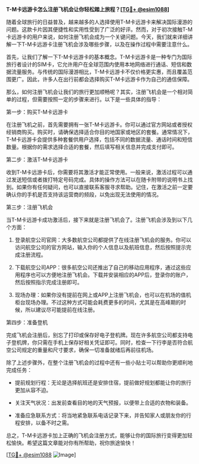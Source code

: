 **T-M卡远游卡怎么注册飞机会让你轻松踏上旅程？[[TG💪+ @esim1088](https://t.me/s/esim1088)]**

随着全球旅行的日益普及，越来越多的人选择使用T-M卡远游卡来解决国际漫游的问题。这款卡片因其便捷性和实用性受到了广泛的好评。然而，对于初次接触T-M卡远游卡的用户来说，如何注册飞机会成为一个关键问题。今天，我们就来详细讲解一下T-M卡远游卡注册飞机会涉及哪些步骤，以及在操作过程中需要注意什么。

首先，让我们了解一下T-M卡远游卡的基本概念。T-M卡远游卡是一种专门为国际旅行者设计的SIM卡，它允许用户在全球范围内使用本地网络进行通话、短信和数据流量服务。与传统的国际漫游相比，T-M卡远游卡不仅价格更实惠，而且覆盖范围更广。因此，许多人在出行前都会选择购买T-M卡远游卡作为自己的通信保障。

那么，如何注册飞机会让我们的旅行更加顺畅呢？其实，注册飞机会是一个相对简单的过程，但需要按照一定的步骤来进行。以下是一些具体的指导：

第一步：购买T-M卡远游卡

在注册飞机之前，首先需要拥有一张T-M卡远游卡。你可以通过官方网站或者授权经销商购买。购买时，请确保选择适合你目的地国家或地区的套餐。通常情况下，T-M卡远游卡会提供多种套餐供用户选择，包括不同的数据流量、通话时间和短信数量。根据你的需求选择合适的套餐，然后填写相关信息并完成支付即可。

第二步：激活T-M卡远游卡

收到T-M卡远游卡后，你需要将其激活才能正常使用。一般来说，激活过程可以通过发送短信或者拨打特定号码完成。具体的操作方法可以在随卡附带的说明书上找到。如果你有任何疑问，也可以直接联系客服寻求帮助。记住，在激活之前一定要确认你的手机是否支持该运营商的频段，以免出现无法使用的情况。

第三步：注册飞机会

当T-M卡远游卡成功激活后，接下来就是注册飞机会了。注册飞机会涉及到以下几个方面：

1. 登录航空公司官网：大多数航空公司都提供了在线注册飞机会的服务。你可以访问航空公司的官方网站，输入你的个人信息以及航班信息，然后按照提示完成注册流程。
   
2. 下载航空公司APP：很多航空公司还推出了自己的移动应用程序，通过这些应用程序也可以方便地注册飞机会。下载并安装相应的APP后，登录你的账户，然后按照指示完成注册即可。

3. 现场办理：如果你没有提前在网上或APP上注册飞机会，也可以在机场的值机柜台现场办理。不过这种方式可能会耗费更多的时间，尤其是在高峰期的时候，所以建议尽可能提前在线注册。

第四步：准备登机

完成飞机会注册后，别忘了打印或保存好电子登机牌。现在许多航空公司都支持电子登机牌，你只需在手机上保存好相关凭证即可。同时，检查一下行李是否符合航空公司规定的重量和尺寸要求，确保一切准备就绪后再前往机场。

除了上述步骤外，在整个注册飞机会的过程中还有一些小贴士可以帮助你更顺利地完成任务：

- 提前规划行程：无论是选择航班还是安排住宿，提前做好规划都能让你的旅行更加从容不迫。
  
- 关注天气状况：出发前查看目的地的天气预报，以便带上合适的衣物和装备。
  
- 准备应急联系方式：将当地紧急联系电话记录下来，并告知家人或朋友你的行程安排，以备不时之需。

总之，T-M卡远游卡加上正确的飞机会注册方式，能够让你的国际旅行变得更加轻松愉快。希望这篇文章能对你有所帮助，祝你旅途愉快！

[[TG💪+ @esim1088](https://t.me/s/esim1088) ![Image](https://i.postimg.cc/4NQfJmqS/Snipaste-2025-05-13-00-14-12.png)]